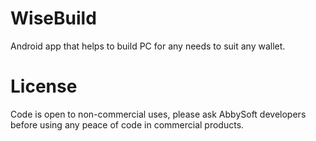 # WiseBuild
Android app that helps to build PC for any needs to suit any wallet.

# License 

Code is open to non-commercial uses, please ask AbbySoft developers before using any peace of code in commercial products.
